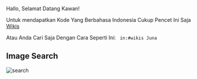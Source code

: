 Hallo, Selamat Datang Kawan!

Untuk mendapatkan Kode Yang Berbahasa Indonesia Cukup Pencet Ini Saja [Wikis](https://discord.com/channels/566363823137882154/572486432384352268/743468085402664980)

Atau Anda Cari Saja Dengan Cara Seperti Ini:
``` in:#wikis Juna```

## Image Search
![search](https://cdn.discordapp.com/attachments/666294922005184516/754091644822749264/1599859800354.jpg)
